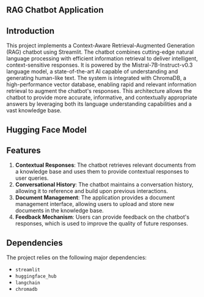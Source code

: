 ## RAG Chatbot Application

## Introduction
This project implements a Context-Aware Retrieval-Augmented Generation (RAG) chatbot using Streamlit. The chatbot combines cutting-edge natural language processing with efficient information retrieval to deliver intelligent, context-sensitive responses. It is powered by the Mistral-7B-Instruct-v0.3 language model, a state-of-the-art AI capable of understanding and generating human-like text. The system is integrated with ChromaDB, a high-performance vector database, enabling rapid and relevant information retrieval to augment the chatbot's responses. This architecture allows the chatbot to provide more accurate, informative, and contextually appropriate answers by leveraging both its language understanding capabilities and a vast knowledge base.

## Hugging Face Model

## Features

1. **Contextual Responses**: The chatbot retrieves relevant documents from a knowledge base and uses them to provide contextual responses to user queries.
2. **Conversational History**: The chatbot maintains a conversation history, allowing it to reference and build upon previous interactions.
3. **Document Management**: The application provides a document management interface, allowing users to upload and store new documents in the knowledge base.
4. **Feedback Mechanism**: Users can provide feedback on the chatbot's responses, which is used to improve the quality of future responses.

## Dependencies
The project relies on the following major dependencies:
- `streamlit`
- `huggingface_hub`
- `langchain`
- `chromadb`
